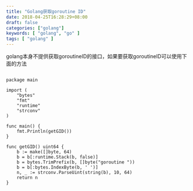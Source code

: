 ```yaml
---
title: "Golang获取goroutine ID"
date: 2018-04-25T16:28:29+08:00
draft: false
categories: ["golang"]
keywords: [ "golang", "go" ]
tags: [ "golang" ]
---
```



golang本身不提供获取goroutineID的接口，如果要获取goroutineID可以使用下面的方法

``` golang

package main

import (
    "bytes"
    "fmt"
    "runtime"
    "strconv"
)

func main() {
    fmt.Println(getGID())
}

func getGID() uint64 {
    b := make([]byte, 64)
    b = b[:runtime.Stack(b, false)]
    b = bytes.TrimPrefix(b, []byte("goroutine "))
    b = b[:bytes.IndexByte(b, ' ')]
    n, _ := strconv.ParseUint(string(b), 10, 64)
    return n
}

```



